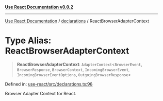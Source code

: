 [**Use React Documentation v0.0.2**](../../README.md)

***

[Use React Documentation](../../modules.md) / [declarations](../README.md) / ReactBrowserAdapterContext

# Type Alias: ReactBrowserAdapterContext

> **ReactBrowserAdapterContext**: `AdapterContext`\<`BrowserEvent`, `BrowserResponse`, `BrowserContext`, `IncomingBrowserEvent`, `IncomingBrowserEventOptions`, `OutgoingBrowserResponse`\>

Defined in: [use-react/src/declarations.ts:98](https://github.com/stonemjs/use-react/blob/50c96852bd65a75b7f2a00786393fb0c90af6da8/src/declarations.ts#L98)

Browser Adapter Context for React.

